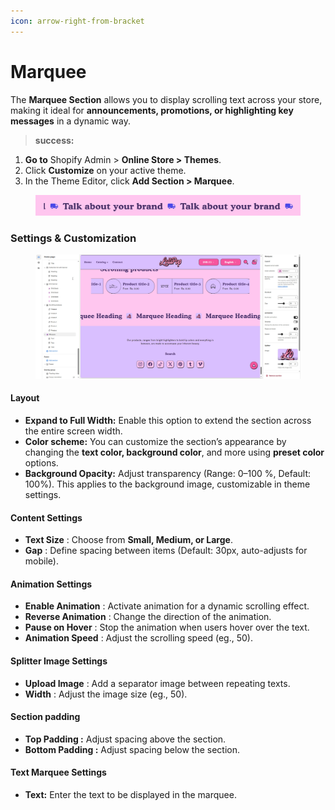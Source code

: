 ```yaml
---
icon: arrow-right-from-bracket
---
```


# Marquee

The **Marquee Section** allows you to display scrolling text across your store, making it ideal for **announcements, promotions, or highlighting key messages** in a dynamic way.

> **success:** 
1. **Go to** Shopify Admin > **Online Store > Themes**.
2. Click **Customize** on your active theme.
3. In the Theme Editor, click **Add Section > Marquee**.


<figure><img src="../.gitbook/assets/Screenshot_26.jpg" alt=""><figcaption></figcaption></figure>

### **Settings & Customization**

<figure><img src="../.gitbook/assets/marquee-02.jpg" alt=""><figcaption></figcaption></figure>

#### **Layout** <a href="#layout" id="layout"></a>

* **Expand to Full Width:** Enable this option to extend the section across the entire screen width.
* **Color scheme:** You can customize the section’s appearance by changing the **text color, background color**, and more using **preset color** options.
* **Background Opacity:** Adjust transparency (Range: 0–100 %, Default: 100%). This applies to the background image, customizable in theme settings.

#### **Content Settings**

* **Text Size** : Choose from **Small, Medium, or Large**.
* **Gap** : Define spacing between items (Default: 30px, auto-adjusts for mobile).

#### **Animation Settings**

* **Enable Animation** : Activate animation for a dynamic scrolling effect.
* **Reverse Animation** : Change the direction of the animation.
* **Pause on Hover** : Stop the animation when users hover over the text.
* **Animation Speed** : Adjust the scrolling speed (eg., 50).

#### **Splitter Image Settings**

* **Upload Image** : Add a separator image between repeating texts.
* **Width** : Adjust the image size (eg., 50).

#### Section padding <a href="#section-padding" id="section-padding"></a>

* **Top Padding :** Adjust spacing above the section.
* **Bottom Padding :** Adjust spacing below the section.

#### **Text Marquee Settings**

* **Text:** Enter the text to be displayed in the marquee.

